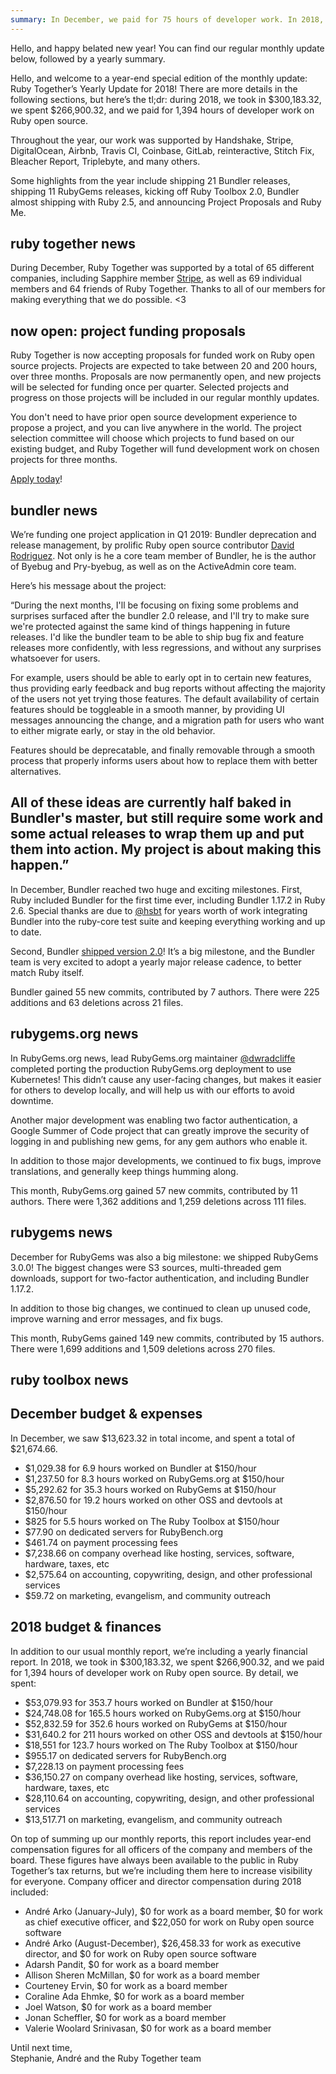 ```yaml
---
summary: In December, we paid for 75 hours of developer work. In 2018, we paid for 1,394 hours of developer work and shipped 21 Bundler releases, and 11 versions of RubyGems.
---
```

Hello, and happy belated new year! You can find our regular monthly update below, followed by a yearly summary. 

Hello, and welcome to a year-end special edition of the monthly update: Ruby Together’s Yearly Update for 2018! There are more details in the following sections, but here’s the tl;dr: during 2018, we took in $300,183.32, we spent $266,900.32, and we paid for 1,394 hours of developer work on Ruby open source.

Throughout the year, our work was supported by Handshake, Stripe, DigitalOcean, Airbnb, Travis CI, Coinbase, GitLab, reinteractive, Stitch Fix, Bleacher Report, Triplebyte, and many others.

Some highlights from the year include shipping 21 Bundler releases, shipping 11 RubyGems releases, kicking off Ruby Toolbox 2.0, Bundler almost shipping with Ruby 2.5, and announcing Project Proposals and Ruby Me.

## ruby together news

During December, Ruby Together was supported by a total of 65 different companies, including Sapphire member [Stripe](https://stripe.com), as well as 69 individual members and 64 friends of Ruby Together. Thanks to all of our members for making everything that we do possible. &lt;3


## now open: project funding proposals

Ruby Together is now accepting proposals for funded work on Ruby open source projects. Projects are expected to take between 20 and 200 hours, over three months. Proposals are now permanently open, and new projects will be selected for funding once per quarter. Selected projects and progress on those projects will be included in our regular monthly updates.

You don't need to have prior open source development experience to propose a project, and you can live anywhere in the world. The project selection committee will choose which projects to fund based on our existing budget, and Ruby Together will fund development work on chosen projects for three months.

[Apply today](https://rubytogether.org/projects)!


## bundler news

We’re funding one project application in Q1 2019: Bundler deprecation and release management, by prolific Ruby open source contributor [David Rodriguez](https://github.com/deivid-rodriguez). Not only is he a core team member of Bundler, he is the author of Byebug and Pry-byebug, as well as on the ActiveAdmin core team.

Here’s his message about the project:

“During the next months, I'll be focusing on fixing some problems and surprises surfaced after the bundler 2.0 release, and I'll try to make sure we're protected against the same kind of things happening in future releases. I'd like the bundler team to be able to ship bug fix and feature releases more confidently, with less regressions, and without any surprises whatsoever for users.

For example, users should be able to early opt in to certain new features, thus providing early feedback and bug reports without affecting the majority of the users not yet trying those features.
The default availability of certain features should be toggleable in a smooth manner, by providing UI messages announcing the change, and a migration path for users who want to either migrate early, or stay in the old behavior.

Features should be deprecatable, and finally removable through a smooth process that properly informs users about how to replace them with better alternatives.

All of these ideas are currently half baked in Bundler's master, but still require some work and some actual releases to wrap them up and put them into action. My project is about making this happen.”
----------------------------------------------------

In December, Bundler reached two huge and exciting milestones. First, Ruby included Bundler for the first time ever, including Bundler 1.17.2 in Ruby 2.6. Special thanks are due to [@hsbt](https://github.com/hsbt) for years worth of work integrating Bundler into the ruby-core test suite and keeping everything working and up to date.

Second, Bundler [shipped version 2.0](https://bundler.io/blog/2019/01/03/announcing-bundler-2.html)! It’s a big milestone, and the Bundler team is very excited to adopt a yearly major release cadence, to better match Ruby itself.

Bundler gained 55 new commits, contributed by 7 authors. There were 225 additions and 63 deletions across 21 files.

## rubygems.org news

In RubyGems.org news, lead RubyGems.org maintainer [@dwradcliffe](https://github.com/dwradcliffe) completed porting the production RubyGems.org deployment to use Kubernetes! This didn’t cause any user-facing changes, but makes it easier for others to develop locally, and will help us with our efforts to avoid downtime.

Another major development was enabling two factor authentication, a Google Summer of Code project that can greatly improve the security of logging in and publishing new gems, for any gem authors who enable it.

In addition to those major developments, we continued to fix bugs, improve translations, and generally keep things humming along.

This month, RubyGems.org gained 57 new commits, contributed by 11 authors. There were 1,362 additions and 1,259 deletions across 111 files.

## rubygems news

December for RubyGems was also a big milestone: we shipped RubyGems 3.0.0! The biggest changes were S3 sources, multi-threaded gem downloads, support for two-factor authentication, and including Bundler 1.17.2.

In addition to those big changes, we continued to clean up unused code, improve warning and error messages, and fix bugs.

This month, RubyGems gained 149 new commits, contributed by 15 authors. There were 1,699 additions and 1,509 deletions across 270 files.

## ruby toolbox news

## December budget &amp; expenses

In December, we saw $13,623.32 in total income, and spent a total of $21,674.66.

* $1,029.38 for 6.9 hours worked on Bundler at $150/hour
* $1,237.50 for 8.3 hours worked on RubyGems.org at $150/hour
* $5,292.62 for 35.3 hours worked on RubyGems at $150/hour
* $2,876.50 for 19.2 hours worked on other OSS and devtools at $150/hour
* $825 for 5.5 hours worked on The Ruby Toolbox at $150/hour
* $77.90 on dedicated servers for RubyBench.org
* $461.74 on payment processing fees
* $7,238.66 on company overhead like hosting, services, software, hardware, taxes, etc
* $2,575.64 on accounting, copywriting, design, and other professional services
* $59.72 on marketing, evangelism, and community outreach

## 2018 budget &amp; finances

In addition to our usual monthly report, we’re including a yearly financial report. In 2018, we took in $300,183.32, we spent $266,900.32, and we paid for 1,394 hours of developer work on Ruby open source. By detail, we spent:

* $53,079.93 for 353.7 hours worked on Bundler at $150/hour
* $24,748.08 for 165.5 hours worked on RubyGems.org at $150/hour
* $52,832.59 for 352.6 hours worked on RubyGems at $150/hour
* $31,640.2 for 211 hours worked on other OSS and devtools at $150/hour
* $18,551 for 123.7 hours worked on The Ruby Toolbox at $150/hour
* $955.17 on dedicated servers for RubyBench.org
* $7,228.13  on payment processing fees
* $36,150.27 on company overhead like hosting, services, software, hardware, taxes, etc
* $28,110.64  on accounting, copywriting, design, and other professional services
* $13,517.71  on marketing, evangelism, and community outreach

On top of summing up our monthly reports, this report includes year-end compensation figures for all officers of the company and members of the board. These figures have always been available to the public in Ruby Together’s tax returns, but we’re including them here to increase visibility for everyone. Company officer and director compensation during 2018 included:

* André Arko (January-July), $0 for work as a board member, $0 for work as chief executive officer, and $22,050 for work on Ruby open source software
* André Arko (August-December), $26,458.33 for work as executive director, and $0 for work on Ruby open source software
* Adarsh Pandit, $0 for work as a board member
* Allison Sheren McMillan, $0 for work as a board member
* Courteney Ervin, $0 for work as a board member
* Coraline Ada Ehmke, $0 for work as a board member
* Joel Watson, $0 for work as a board member
* Jonan Scheffler, $0 for work as a board member
* Valerie Woolard Srinivasan, $0 for work as a board member

Until next time,<br>
Stephanie, André and the Ruby Together team

